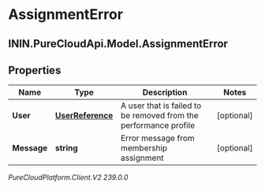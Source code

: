 # AssignmentError

## ININ.PureCloudApi.Model.AssignmentError

## Properties

|Name | Type | Description | Notes|
|------------ | ------------- | ------------- | -------------|
| **User** | [**UserReference**](UserReference) | A user that is failed to be removed from the performance profile | [optional] |
| **Message** | **string** | Error message from membership assignment | [optional] |



_PureCloudPlatform.Client.V2 239.0.0_
